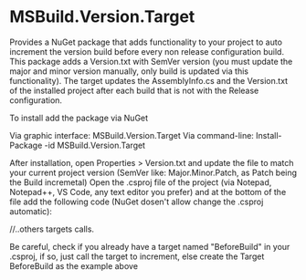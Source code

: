# MSBuild.Version.Target
Provides a NuGet package that adds functionality to your project to auto increment the version build before every non release configuration build. 
This package adds a Version.txt with SemVer version (you must update the major and minor version manually, only build is updated via this functionality). 
The target updates the AssemblyInfo.cs and the Version.txt of the installed project after each build that is not with the Release configuration. 

To install add the package via NuGet

Via graphic interface: MSBuild.Version.Target
Via command-line: Install-Package -id MSBuild.Version.Target

After installation, open Properties > Version.txt and update the file to match your current project version (SemVer like: Major.Minor.Patch, as Patch being the Build incremetal)
Open the .csproj file of the project (via Notepad, Notepad++, VS Code, any text editor you prefer) and at the bottom of the file add the following code (NuGet dosen't allow change the .csproj automatic):


<Import Project="$(MSBuildExtensionsPath)\MSBuildCommunityTasks\MSBuild.Community.Tasks.Targets" />
<Target Name="BeforeBuild">
	//..others targets calls.
    <CallTarget Targets="Version" />
</Target>

Be careful, check if you already have a target named "BeforeBuild" in your .csproj, if so, just call the target to increment, else create the Target BeforeBuild as the example above